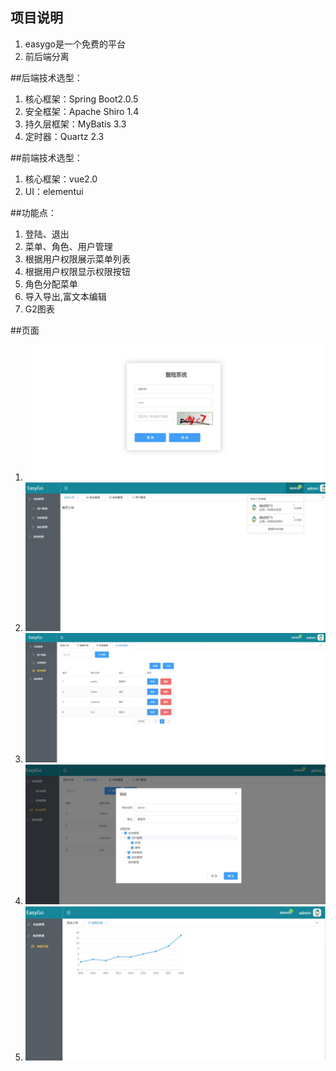 ## 项目说明
1. easygo是一个免费的平台
2. 前后端分离

##后端技术选型：
1. 核心框架：Spring Boot2.0.5
2. 安全框架：Apache Shiro 1.4
3. 持久层框架：MyBatis 3.3
4. 定时器：Quartz 2.3

##前端技术选型：
1. 核心框架：vue2.0
2. UI：elementui

##功能点：
1. 登陆、退出
2. 菜单、角色、用户管理
3. 根据用户权限展示菜单列表
4. 根据用户权限显示权限按钮
5. 角色分配菜单
6. 导入导出,富文本编辑
7. G2图表

##页面
1. ![平台展示](https://raw.githubusercontent.com/octolove/octolove.github.io/master/pt002.jpg)
2. ![平台展示2](https://raw.githubusercontent.com/octolove/octolove.github.io/master/demo1.jpg)
3. ![平台展示3](https://raw.githubusercontent.com/octolove/octolove.github.io/master/demo2.jpg)
4. ![平台展示4](https://raw.githubusercontent.com/octolove/octolove.github.io/master/demo3.jpg)
5. ![平台展示4](https://raw.githubusercontent.com/octolove/octolove.github.io/master/demo5.jpg)
